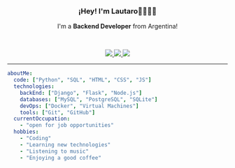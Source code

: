 <p align="center" width="300">
   <h3 align="center">¡Hey! I'm Lautaro👋👨🏻‍💻</h3>
</p>
<p align="center">I'm a <strong>Backend Developer</strong> from Argentina!</p>
<br />

<p align="center">
  <a href="https://www.linkedin.com/in/lautaro-llanos" target="_BLANK">
    <img src="https://img.shields.io/badge/LinkedIn-%230077B5.svg?&style=flat-square&logo=linkedin&logoColor=white">
  </a>
  <a href="https://es.fiverr.com/llanos_lautaro?public_mode=true" target="_BLANK">
    <img src="https://img.shields.io/badge/Fiverr-%2300B22D.svg?&style=flat-square&logo=fiverr&logoColor=white">
  </a>
  <a href="https://www.upwork.com/freelancers/~01c9fdcb179e2b9010?viewMode=1" target="_BLANK">
    <img src="https://img.shields.io/badge/Upwork-%2330B980.svg?&style=flat-square&logo=upwork&logoColor=white">
  </a>
</p>
<hr>

```yaml
aboutMe:
  code: ["Python", "SQL", "HTML", "CSS", "JS"]
  technologies:
    backEnd: ["Django", "Flask", "Node.js"]
    databases: ["MySQL", "PostgreSQL", "SQLite"]
    devOps: ["Docker", "Virtual Machines"]
    tools: ["Git", "GitHub"]
  currentOccupation: 
    - "open for job opportunities"
  hobbies: 
    - "Coding"
    - "Learning new technologies"
    - "Listening to music"
    - "Enjoying a good coffee"
